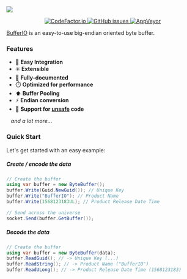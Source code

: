 <!-- Banner -->
<a href="https://github.com/angelobreuer/BufferIO/">
	<img src="https://i.imgur.com/GJrvpca.png"/>
</a>

<!-- Center badges -->
<p align="center">
	
<!-- CodeFactor.io Badge -->
<a href="https://www.codefactor.io/repository/github/angelobreuer/BufferIO">
	<img alt="CodeFactor.io" src="https://www.codefactor.io/repository/github/angelobreuer/BufferIO/badge?style=for-the-badge" />	
</a>

<!-- GitHub issues Badge -->
<a href="https://github.com/angelobreuer/BufferIO/issues">
	<img alt="GitHub issues" src="https://img.shields.io/github/issues/angelobreuer/BufferIO.svg?style=for-the-badge">	
</a>

<!-- AppVeyor CI (master) Badge -->
<a href="https://ci.appveyor.com/project/angelobreuer/BufferIO">
	<img alt="AppVeyor" src="https://img.shields.io/appveyor/ci/angelobreuer/BufferIO?style=for-the-badge">
</a>


</p>

[BufferIO](https://github.com/angelobreuer/BufferIO) is an easy-to-use big-endian oriented byte buffer.

### Features
- 🔌 **Easy Integration**
- ✳️ **Extensible**
- 📝 **Fully-documented**
- ⏱️ **Optimized for performance**
- ⬆ **Buffer Pooling**
- ⚡ **Endian conversion**
- 👾 **Support for [unsafe](https://docs.microsoft.com/en-us/dotnet/csharp/language-reference/keywords/unsafe) code**

<span>&nbsp;&nbsp;&nbsp;</span>*and a lot more...*

### Quick Start

Let's get started with an easy example:

##### Create / encode the data

```csharp
// Create the buffer
using var buffer = new ByteBuffer();
buffer.Write(Guid.NewGuid()); // Unique Key
buffer.Write("BufferIO"); // Product Name
buffer.Write(1568123183UL); // Product Release Date Time

// Send across the universe
socket.Send(buffer.GetBuffer());
```

##### Decode the data

```csharp
// Create the buffer
using var buffer = new ByteBuffer(data);
buffer.ReadGuid(); // -> Unique Key (...)
buffer.ReadString(); // -> Product Name ("BufferIO")
buffer.ReadULong(); // -> Product Release Date Time (1568123183)
```
